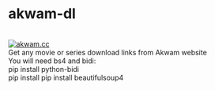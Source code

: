 # akwam-dl
<br> <a href="https://www.akwam.cc" target="_parent\"><img src="https://akwam.cc/files/social_logo.png" alt="akwam.cc"/></a>
<br>Get any movie or series download links from Akwam website
<br>You will need bs4 and bidi:
<br>    pip install python-bidi
<br>    pip install pip install beautifulsoup4
